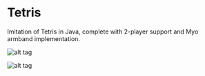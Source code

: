 # Tetris
Imitation of Tetris in Java, complete with 2-player support and Myo armband implementation. 

![alt tag](http://i.imgur.com/fDiGUEF.png)

![alt tag](http://i.imgur.com/azMoavZ.png)

